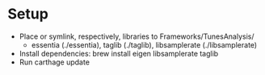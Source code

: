 # Setup
* Place or symlink, respectively, libraries to Frameworks/TunesAnalysis/
	* essentia (./essentia), taglib (./taglib), libsamplerate (./libsamplerate)
* Install dependencies: brew install eigen libsamplerate taglib
* Run carthage update
